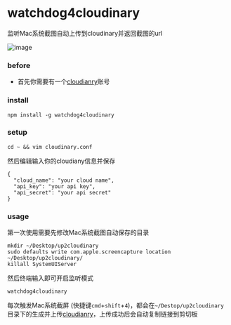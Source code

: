 # watchdog4cloudinary
监听Mac系统截图自动上传到cloudinary并返回截图的url

![image](https://github.com/BOOLRon/watchdog4cloudinary/blob/master/watchdog4cloudinary.gif)

### before

* 首先你需要有一个[cloudianry](http://cloudinary.com/)账号

### install

```
npm install -g watchdog4cloudinary
```

### setup

```
cd ~ && vim cloudinary.conf
```

然后编辑输入你的cloudiany信息并保存

```
{
  "cloud_name": "your cloud name",
  "api_key": "your api key",
  "api_secret": "your api secret"
}
```

### usage

第一次使用需要先修改Mac系统截图自动保存的目录

```
mkdir ~/Desktop/up2cloudinary
sudo defaults write com.apple.screencapture location ~/Desktop/up2cloudinary/
killall SystemUIServer
```

然后终端输入即可开启监听模式

```
watchdog4cloudinary
```

每次触发Mac系统截屏 (快捷键`cmd`+`shift`+`4`)，都会在`~/Destop/up2cloudinary`目录下的生成并上传[cloudianry](http://cloudinary.com/)，上传成功后会自动复制链接到剪切板


